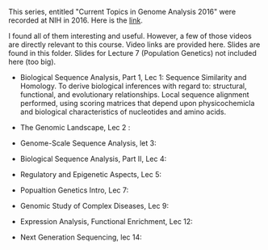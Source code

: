 This series, entitled "Current Topics in Genome Analysis 2016"  were recorded at NIH in 2016. Here is the [link](https://www.genome.gov/12514288/current-topics-in-genome-analysis-2016-course-syllabus-handouts-and-videos/).

I found all of them interesting and useful. However, a few of those videos are directly relevant to this course. Video links are provided here. Slides are found in this folder. Slides for Lecture 7 (Population Genetics) not included here (too big). 

* Biological Sequence Analysis, Part 1, Lec 1: Sequence Similarity and Homology. To derive biological inferences with regard to: structural, functional, and evolutionary relationships. Local sequence alignment performed, using scoring matrices that depend upon  physicochemicla and biological characteristics of nucleotides and amino acids. 
* The Genomic Landscape, Lec 2 :

* Genome-Scale Sequence Analysis, let 3:

* Biological Sequence Analysis, Part II, Lec 4:

* Regulatory and Epigenetic Aspects, Lec 5:

* Popualtion Genetics Intro, Lec 7:

* Genomic Study of Complex Diseases, Lec 9:

* Expression Analysis, Functional Enrichment, Lec 12:

* Next Generation Sequencing, lec 14: 
 
